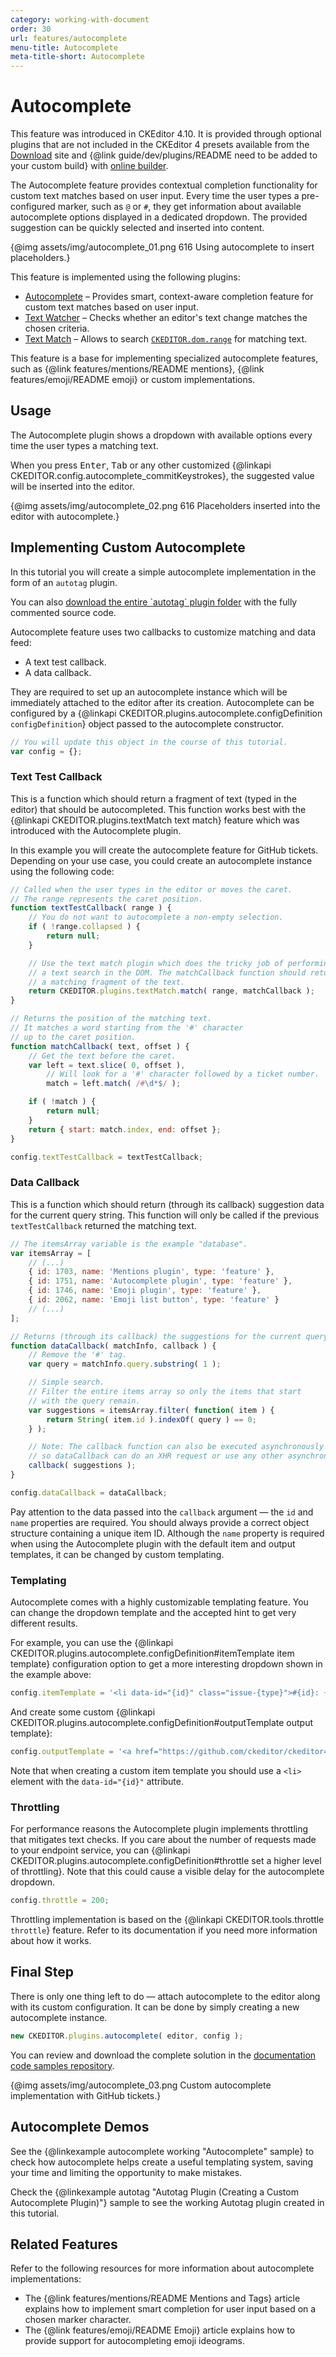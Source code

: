 ```yaml
---
category: working-with-document
order: 30
url: features/autocomplete
menu-title: Autocomplete
meta-title-short: Autocomplete
---
```

<!--
Copyright (c) 2003-2024, CKSource Holding sp. z o.o. All rights reserved.
For licensing, see LICENSE.md.
-->

# Autocomplete

<info-box info="">
    This feature was introduced in CKEditor 4.10. It is provided through optional plugins that are not included in the CKEditor 4 presets available from the <a href="https://ckeditor.com/ckeditor-4/download/">Download</a> site and {@link guide/dev/plugins/README need to be added to your custom build} with <a href="https://ckeditor.com/cke4/builder">online builder</a>.
</info-box>

The Autocomplete feature provides contextual completion functionality for custom text matches based on user input. Every time the user types a pre-configured marker, such as `@` or `#`, they get information about available autocomplete options displayed in a dedicated dropdown. The provided suggestion can be quickly selected and inserted into content.

{@img assets/img/autocomplete_01.png 616 Using autocomplete to insert placeholders.}

This feature is implemented using the following plugins:

* [Autocomplete](https://ckeditor.com/cke4/addon/autocomplete) &ndash; Provides smart, context-aware completion feature for custom text matches based on user input.
* [Text Watcher](https://ckeditor.com/cke4/addon/textWatcher) &ndash; Checks whether an editor's text change matches the chosen criteria.
* [Text Match](https://ckeditor.com/cke4/addon/textMatch) &ndash; Allows to search [`CKEDITOR.dom.range`](https://docs.ckeditor.com/ckeditor4/latest/api/CKEDITOR_dom_range.html) for matching text.

This feature is a base for implementing specialized autocomplete features, such as {@link features/mentions/README mentions}, {@link features/emoji/README emoji} or custom implementations.

## Usage

The Autocomplete plugin shows a dropdown with available options every time the user types a matching text.

When you press <kbd>Enter</kbd>, <kbd>Tab</kbd> or any other customized {@linkapi CKEDITOR.config.autocomplete_commitKeystrokes}, the suggested value will be inserted into the editor.

{@img assets/img/autocomplete_02.png 616 Placeholders inserted into the editor with autocomplete.}

## Implementing Custom Autocomplete

In this tutorial you will create a simple autocomplete implementation in the form of an `autotag` plugin.

<info-box hint="">
	You can also <a href="https://github.com/ckeditor/ckeditor4-docs-samples/tree/master/tutorial-autotag/autotag">download the entire `autotag` plugin folder</a> with the fully commented source code.
</info-box>

Autocomplete feature uses two callbacks to customize matching and data feed:

* A text test callback.
* A data callback.

They are required to set up an autocomplete instance which will be immediately attached to the editor after its creation. Autocomplete can be configured by a {@linkapi CKEDITOR.plugins.autocomplete.configDefinition `configDefinition`} object passed to the autocomplete constructor.

```javascript
// You will update this object in the course of this tutorial.
var config = {};
```

### Text Test Callback

This is a function which should return a fragment of text (typed in the editor) that should be autocompleted. This function works best with the {@linkapi CKEDITOR.plugins.textMatch text match} feature which was introduced with the Autocomplete plugin.

In this example you will create the autocomplete feature for GitHub tickets. Depending on your use case, you could create an autocomplete instance using the following code:

```javascript
// Called when the user types in the editor or moves the caret.
// The range represents the caret position.
function textTestCallback( range ) {
	// You do not want to autocomplete a non-empty selection.
	if ( !range.collapsed ) {
		return null;
	}

	// Use the text match plugin which does the tricky job of performing
	// a text search in the DOM. The matchCallback function should return
	// a matching fragment of the text.
	return CKEDITOR.plugins.textMatch.match( range, matchCallback );
}

// Returns the position of the matching text.
// It matches a word starting from the '#' character
// up to the caret position.
function matchCallback( text, offset ) {
	// Get the text before the caret.
	var left = text.slice( 0, offset ),
		// Will look for a '#' character followed by a ticket number.
		match = left.match( /#\d*$/ );

	if ( !match ) {
		return null;
	}
	return { start: match.index, end: offset };
}

config.textTestCallback = textTestCallback;
```

### Data Callback

This is a function which should return (through its callback) suggestion data for the current query string. This function will only be called if the previous `textTestCallback` returned the matching text.

```javascript
// The itemsArray variable is the example "database".
var itemsArray = [
	// (...)
	{ id: 1703, name: 'Mentions plugin', type: 'feature' },
	{ id: 1751, name: 'Autocomplete plugin', type: 'feature' },
	{ id: 1746, name: 'Emoji plugin', type: 'feature' },
	{ id: 2062, name: 'Emoji list button', type: 'feature' }
	// (...)
];

// Returns (through its callback) the suggestions for the current query.
function dataCallback( matchInfo, callback ) {
	// Remove the '#' tag.
	var query = matchInfo.query.substring( 1 );

	// Simple search.
	// Filter the entire items array so only the items that start
	// with the query remain.
	var suggestions = itemsArray.filter( function( item ) {
		return String( item.id ).indexOf( query ) == 0;
	} );

	// Note: The callback function can also be executed asynchronously
	// so dataCallback can do an XHR request or use any other asynchronous API.
	callback( suggestions );
}

config.dataCallback = dataCallback;
```

Pay attention to the data passed into the `callback` argument &mdash; the `id` and `name` properties are required. You should always provide a correct object structure containing a unique item ID. Although the `name` property is required when using the Autocomplete plugin with the default item and output templates, it can be changed by custom templating.

### Templating

Autocomplete comes with a highly customizable templating feature. You can change the dropdown template and the accepted hint to get very different results.

For example, you can use the {@linkapi CKEDITOR.plugins.autocomplete.configDefinition#itemTemplate item template} configuration option to get a more interesting dropdown shown in the example above:

```javascript
config.itemTemplate = '<li data-id="{id}" class="issue-{type}">#{id}: {name}</li>';
```

And create some custom {@linkapi CKEDITOR.plugins.autocomplete.configDefinition#outputTemplate output template}:

```javascript
config.outputTemplate = '<a href="https://github.com/ckeditor/ckeditor4/issues/{id}">{name} (#{id})</a> ';
```

Note that when creating a custom item template you should use a `<li>` element with the `data-id="{id}"` attribute.

### Throttling

For performance reasons the Autocomplete plugin implements throttling that mitigates text checks. If you care about the number of requests made to your endpoint service, you can {@linkapi CKEDITOR.plugins.autocomplete.configDefinition#throttle set a higher level of throttling}. Note that this could cause a visible delay for the autocomplete dropdown.

```javascript
config.throttle = 200;
```

Throttling implementation is based on the {@linkapi CKEDITOR.tools.throttle `throttle`} feature. Refer to its documentation if you need more information about how it works.

## Final Step

There is only one thing left to do &mdash; attach autocomplete to the editor along with its custom configuration. It can be done by simply creating a new autocomplete instance.

```javascript
new CKEDITOR.plugins.autocomplete( editor, config );
```

You can review and download the complete solution in the [documentation code samples repository](https://github.com/ckeditor/ckeditor4-docs-samples/tree/master/tutorial-autotag/autotag).

{@img assets/img/autocomplete_03.png Custom autocomplete implementation with GitHub tickets.}

## Autocomplete Demos

See the {@linkexample autocomplete working "Autocomplete" sample} to check how autocomplete helps create a useful templating system, saving your time and limiting the opportunity to make mistakes.

Check the {@linkexample autotag "Autotag Plugin (Creating a Custom Autocomplete Plugin)"} sample to see the working Autotag plugin created in this tutorial.

## Related Features

Refer to the following resources for more information about autocomplete implementations:

* The {@link features/mentions/README Mentions and Tags} article explains how to implement smart completion for user input based on a chosen marker character.
* The {@link features/emoji/README Emoji} article explains how to provide support for autocompleting emoji ideograms.
